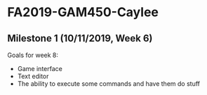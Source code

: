 # FA2019-GAM450-Caylee

## Milestone 1 (10/11/2019, Week 6)
Goals for week 8:
- Game interface
- Text editor
- The ability to execute some commands and have them do stuff
